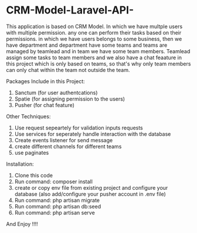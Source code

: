 # CRM-Model-Laravel-API-

This application is based on CRM Model. In which we have multple users with multiple permission. any one can perform their tasks based on their permissions. in which we have users belongs to some business, then we have department and department have some teams and teams are managed by teamlead and in team we have some team members. Teamlead assign some tasks to team members and we also have a chat feaature in this project which is only based on teams, so that's why only team members can only chat within the team not outside the team.

Packages Include in this Project:
1. Sanctum (for user authentcations)
2. Spatie (for assigning permission to the users)
3. Pusher (for chat feature)

Other Techniques:
1. Use request sepeartely for validation inputs requests
2. Use services for seperately handle interaction with the database
3. Create events listener for send message
4. create different channels for different teams
5. use paginates

Installation:
1. Clone this code
2. Run command: composer install
3. create or copy env file from existing project and configure your database (also add/configure your pusher account in .env file)
4. Run command: php artisan migrate
5. Run command: php artisan db:seed
6. Run command: php artisan serve

And Enjoy !!!!

